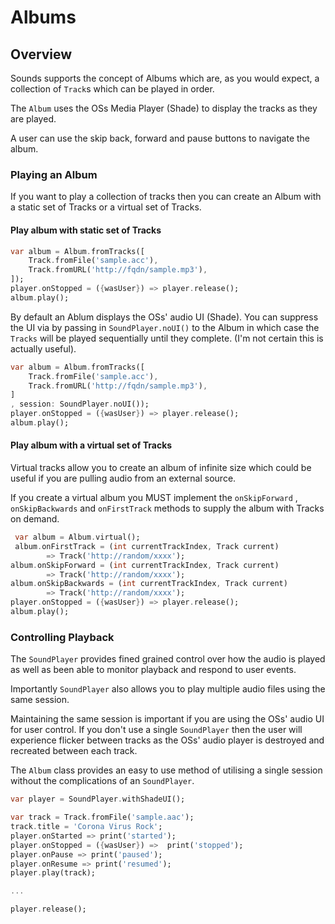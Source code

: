 # Albums

## Overview

Sounds supports the concept of Albums which are, as you would expect, a collection of `Track`s which can be played in order.

The `Album` uses the OSs Media Player \(Shade\) to display the tracks as they are played.

A user can use the skip back, forward and pause buttons to navigate the album.

### Playing an Album

If you want to play a collection of tracks then you can create an Album with a static set of Tracks or a virtual set of Tracks.

#### Play album with static set of Tracks

```dart
var album = Album.fromTracks([
    Track.fromFile('sample.acc'),
    Track.fromURL('http://fqdn/sample.mp3'),
]);
player.onStopped = ({wasUser}) => player.release();
album.play();
```

By default an Ablum displays the OSs' audio UI \(Shade\). You can suppress the UI via by passing in `SoundPlayer.noUI()` to the Album in which case the `Tracks` will be played sequentially until they complete. \(I'm not certain this is actually useful\).

```dart
var album = Album.fromTracks([
    Track.fromFile('sample.acc'),
    Track.fromURL('http://fqdn/sample.mp3'),
]
, session: SoundPlayer.noUI());
player.onStopped = ({wasUser}) => player.release();
album.play();
```

#### Play album with a virtual set of Tracks

Virtual tracks allow you to create an album of infinite size which could be useful if you are pulling audio from an external source.

If you create a virtual album you MUST implement the `onSkipForward` , `onSkipBackwards` and `onFirstTrack` methods to supply the album with Tracks on demand.

```dart
 var album = Album.virtual();
 album.onFirstTrack = (int currentTrackIndex, Track current)
        => Track('http://random/xxxx');
album.onSkipForward = (int currentTrackIndex, Track current)
        => Track('http://random/xxxx');
album.onSkipBackwards = (int currentTrackIndex, Track current)
        => Track('http://random/xxxx');
player.onStopped = ({wasUser}) => player.release();
album.play();
```

### Controlling Playback

The `SoundPlayer` provides fined grained control over how the audio is played as well as been able to monitor playback and respond to user events.

Importantly `SoundPlayer` also allows you to play multiple audio files using the same session.

Maintaining the same session is important if you are using the OSs' audio UI for user control. If you don't use a single `SoundPlayer` then the user will experience flicker between tracks as the OSs' audio player is destroyed and recreated between each track.

The `Album` class provides an easy to use method of utilising a single session without the complications of an `SoundPlayer`.

```dart
var player = SoundPlayer.withShadeUI();

var track = Track.fromFile('sample.aac');
track.title = 'Corona Virus Rock';
player.onStarted => print('started');
player.onStopped = ({wasUser}) =>  print('stopped');
player.onPause => print('paused');
player.onResume => print('resumed');
player.play(track);

...

player.release();
```

